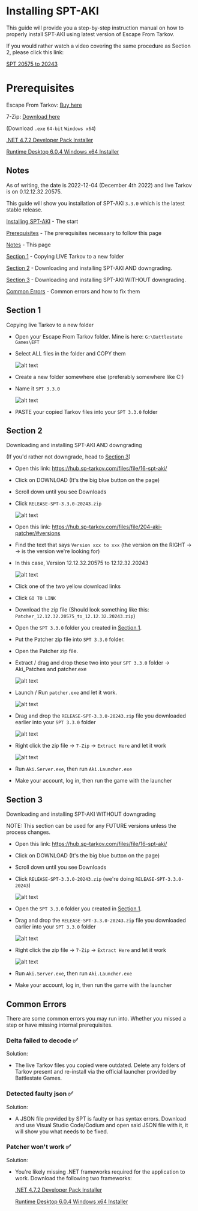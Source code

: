 # Installing SPT-AKI
This guide will provide you a step-by-step instruction manual on how to properly install SPT-AKI using latest version of Escape From Tarkov.

If you would rather watch a video covering the same procedure as Section 2, please click this link:

  [SPT 20575 to 20243](https://streamable.com/n7ldlh)


# Prerequisites

Escape From Tarkov: [Buy here](https://www.escapefromtarkov.com/preorder-page)

7-Zip: [Download here](https://www.7-zip.org/download.html)

  (Download  `.exe` `64-bit` `Windows x64`)

  [.NET 4.7.2 Developer Pack Installer](https://dotnet.microsoft.com/en-us/download/dotnet-framework/thank-you/net472-developer-pack-offline-installer)

  [Runtime Desktop 6.0.4 Windows x64 Installer](https://dotnet.microsoft.com/en-us/download/dotnet/thank-you/runtime-desktop-6.0.4-windows-x64-installer)
  


## Notes
As of writing, the date is 2022-12-04 (December 4th 2022) and live Tarkov is on 0.12.12.32.20575.

This guide will show you installation of SPT-AKI `3.3.0` which is the latest stable release.

[Installing SPT-AKI](https://github.com/minihazel/SPT-AKI-Installation/blob/main/README.md#installing-spt-aki) - The start

[Prerequisites](https://github.com/minihazel/SPT-AKI-Installation/blob/main/README.md#prerequisites) - The prerequisites necessary to follow this page

[Notes](https://github.com/minihazel/SPT-AKI-Installation/blob/main/README.md#Notes) - This page

[Section 1](https://github.com/minihazel/SPT-AKI-Installation/blob/main/README.md#section-1) - Copying LIVE Tarkov to a new folder

[Section 2](https://github.com/minihazel/SPT-AKI-Installation/blob/main/README.md#section-2) - Downloading and installing SPT-AKI AND downgrading.

[Section 3](https://github.com/minihazel/SPT-AKI-Installation/blob/main/README.md#section-3) - Downloading and installing SPT-AKI WITHOUT downgrading.

[Common Errors](https://github.com/minihazel/SPT-AKI-Installation/blob/main/README.md#common-errors) - Common errors and how to fix them


## Section 1

Copying live Tarkov to a new folder

- Open your Escape From Tarkov folder. Mine is here: `G:\Battlestate Games\EFT`

- Select ALL files in the folder and COPY them

  ![alt text](https://i.imgur.com/cyBG8tN.png)

- Create a new folder somewhere else (preferably somewhere like C:\)

- Name it `SPT 3.3.0`

  ![alt text](https://i.imgur.com/xZbIYrJ.png)

- PASTE your copied Tarkov files into your `SPT 3.3.0` folder

## Section 2

Downloading and installing SPT-AKI AND downgrading

(If you'd rather not downgrade, head to [Section 3](https://github.com/minihazel/SPT-AKI-Installation/blob/main/README.md#section-3))

- Open this link: https://hub.sp-tarkov.com/files/file/16-spt-aki/

- Click on DOWNLOAD (It's the big blue button on the page)

- Scroll down until you see Downloads

- Click `RELEASE-SPT-3.3.0-20243.zip`

  ![alt text](https://i.imgur.com/KooXbNc.png)

- Open this link: https://hub.sp-tarkov.com/files/file/204-aki-patcher/#versions

- Find the text that says `Version xxx to xxx` (the version on the RIGHT -> -> is the version we're looking for)

- In this case, Version 12.12.32.20575 to 12.12.32.20243

  ![alt text](https://i.imgur.com/C3Vw00b.png)

- Click one of the two yellow download links

- Click `GO TO LINK`

- Download the zip file (Should look something like this: `Patcher_12.12.32.20575_to_12.12.32.20243.zip`)

- Open the `SPT 3.3.0` folder you created in [Section 1](https://github.com/minihazel/SPT-AKI-Installation#section-1).

- Put the Patcher zip file into `SPT 3.3.0` folder.

- Open the Patcher zip file.

- Extract / drag and drop these two into your `SPT 3.3.0` folder -> Aki_Patches and patcher.exe

  ![alt text](https://i.imgur.com/wJ9ewza.png)
  
- Launch / Run `patcher.exe` and let it work.

  ![alt text](https://i.imgur.com/QXDhvOW.png)

- Drag and drop the `RELEASE-SPT-3.3.0-20243.zip` file you downloaded earlier into your `SPT 3.3.0` folder

  ![alt text](https://i.imgur.com/8gvOOT4.png)

- Right click the zip file -> `7-Zip` -> `Extract Here` and let it work

  ![alt text](https://i.imgur.com/VEU7DiP.png)

- Run `Aki.Server.exe`, then run `Aki.Launcher.exe`

- Make your account, log in, then run the game with the launcher


## Section 3

Downloading and installing SPT-AKI WITHOUT downgrading

NOTE: This section can be used for any FUTURE versions unless the process changes.

- Open this link: https://hub.sp-tarkov.com/files/file/16-spt-aki/

- Click on DOWNLOAD (It's the big blue button on the page)

- Scroll down until you see Downloads

- Click `RELEASE-SPT-3.3.0-20243.zip` (we're doing `RELEASE-SPT-3.3.0-20243`)

  ![alt text](https://i.imgur.com/KooXbNc.png)

- Open the `SPT 3.3.0` folder you created in [Section 1](https://github.com/minihazel/SPT-AKI-Installation#section-1).

- Drag and drop the `RELEASE-SPT-3.3.0-20243.zip` file you downloaded earlier into your `SPT 3.3.0` folder

  ![alt text](https://i.imgur.com/8gvOOT4.png)

- Right click the zip file -> `7-Zip` -> `Extract Here` and let it work

  ![alt text](https://i.imgur.com/VEU7DiP.png)

- Run `Aki.Server.exe`, then run `Aki.Launcher.exe`

- Make your account, log in, then run the game with the launcher

## Common Errors
There are some common errors you may run into. Whether you missed a step or have missing internal prerequisites.

### Delta failed to decode ✅
Solution:
- The live Tarkov files you copied were outdated. Delete any folders of Tarkov present and re-install via the official launcher provided by Battlestate Games.

### Detected faulty json ✅
Solution:
- A JSON file provided by SPT is faulty or has syntax errors. Download and use Visual Studio Code/Codium and open said JSON file with it, it will show you what needs to be fixed.

### Patcher won't work ✅
Solution:
- You're likely missing .NET frameworks required for the application to work. Download the following two frameworks:

  [.NET 4.7.2 Developer Pack Installer](https://dotnet.microsoft.com/en-us/download/dotnet-framework/thank-you/net472-developer-pack-offline-installer)

  [Runtime Desktop 6.0.4 Windows x64 Installer](https://dotnet.microsoft.com/en-us/download/dotnet/thank-you/runtime-desktop-6.0.4-windows-x64-installer)
